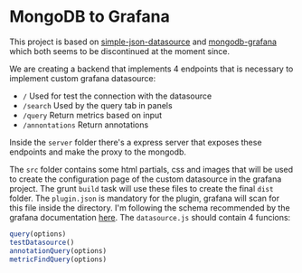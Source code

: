 # MongoDB to Grafana

This project is based on [simple-json-datasource](http://github.com/grafana/simple-json-datasource) and [mongodb-grafana](https://github.com/JamesOsgood/mongodb-grafana) which both seems to be discontinued at the moment since.

We are creating a backend that implements 4 endpoints that is necessary to implement custom grafana datasource:

- `/` Used for test the connection with the datasource
- `/search` Used by the query tab in panels
- `/query` Return metrics based on input
- `/annontations` Return annotations

Inside the `server` folder there's a express server that exposes these endpoints and make the proxy to the mongodb.

The `src` folder contains some html partials, css and images that will be used to create the configuration page of the custom datasource in the grafana project. The grunt `build` task will use these files to create the final `dist` folder.
The `plugin.json` is mandatory for the plugin, grafana will scan for this file inside the directory. I'm following the schema recommended by the grafana documentation [here](https://grafana.com/docs/grafana/latest/plugins/developing/plugin.json).
The `datasource.js` should contain 4 funcions: 
```javascript
query(options)
testDatasource()
annotationQuery(options)
metricFindQuery(options)
```



